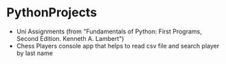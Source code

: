 # PythonProjects
- Uni Assignments (from "Fundamentals of Python: First Programs, Second Edition. Kenneth A. Lambert") 
- Chess Players console app that helps to read csv file and search player by last name
